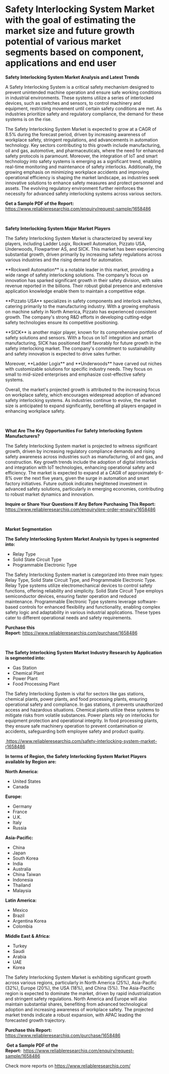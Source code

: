 <p><h1>Safety Interlocking System Market with the goal of estimating the market size and future growth potential of various market segments based on component, applications and end user</h1></p><p><strong>Safety Interlocking System Market Analysis and Latest Trends</strong></p>
<p><p>A Safety Interlocking System is a critical safety mechanism designed to prevent unintended machine operation and ensure safe working conditions in industrial environments. These systems utilize a series of interlocked devices, such as switches and sensors, to control machinery and equipment, restricting movement until certain safety conditions are met. As industries prioritize safety and regulatory compliance, the demand for these systems is on the rise.</p><p>The Safety Interlocking System Market is expected to grow at a CAGR of 8.5% during the forecast period, driven by increasing awareness of workplace safety, stringent regulations, and advancements in automation technology. Key sectors contributing to this growth include manufacturing, oil and gas, automotive, and pharmaceuticals, where the need for enhanced safety protocols is paramount. Moreover, the integration of IoT and smart technology into safety systems is emerging as a significant trend, enabling real-time monitoring and maintenance of safety interlocks. Additionally, the growing emphasis on minimizing workplace accidents and improving operational efficiency is shaping the market landscape, as industries seek innovative solutions to enhance safety measures and protect personnel and assets. The evolving regulatory environment further reinforces the necessity for advanced safety interlocking systems across various sectors.</p></p>
<p><strong>Get a Sample PDF of the Report:&nbsp;</strong> <a href="https://www.reliableresearchiq.com/enquiry/request-sample/1658486?utm_campaign=3323&utm_medium=2&utm_source=Github&utm_content=ia&utm_term=23032025&utm_id=safety-interlocking-system">https://www.reliableresearchiq.com/enquiry/request-sample/1658486</a></p>
<p>&nbsp;</p>
<p><strong>Safety Interlocking System Major Market Players</strong></p>
<p><p>The Safety Interlocking System Market is characterized by several key players, including Ladder Logix, Rockwell Automation, Pizzato USA, Underwoods, Flowpartner AS, and SICK. This market has been experiencing substantial growth, driven primarily by increasing safety regulations across various industries and the rising demand for automation.</p><p>**Rockwell Automation** is a notable leader in this market, providing a wide range of safety interlocking solutions. The company's focus on innovation has sparked significant growth in their safety division, with sales revenue reported in the billions. Their robust global presence and extensive application knowledge enable them to maintain a competitive edge.</p><p>**Pizzato USA** specializes in safety components and interlock switches, catering primarily to the manufacturing industry. With a growing emphasis on machine safety in North America, Pizzato has experienced consistent growth. The company's strong R&D efforts in developing cutting-edge safety technologies ensure its competitive positioning.</p><p>**SICK** is another major player, known for its comprehensive portfolio of safety solutions and sensors. With a focus on IoT integration and smart manufacturing, SICK has positioned itself favorably for future growth in the safety interlocking market. The company's commitment to sustainability and safety innovation is expected to drive sales further.</p><p>Moreover, **Ladder Logix** and **Underwoods** have carved out niches with customizable solutions for specific industry needs. They focus on small to mid-sized enterprises and emphasize cost-effective safety systems.</p><p>Overall, the market's projected growth is attributed to the increasing focus on workplace safety, which encourages widespread adoption of advanced safety interlocking systems. As industries continue to evolve, the market size is anticipated to expand significantly, benefiting all players engaged in enhancing workplace safety.</p></p>
<p>&nbsp;</p>
<p><strong>What Are The Key Opportunities For Safety Interlocking System Manufacturers?</strong></p>
<p><p>The Safety Interlocking System market is projected to witness significant growth, driven by increasing regulatory compliance demands and rising safety awareness across industries such as manufacturing, oil and gas, and construction. Key growth trends include the adoption of digital interlocks and integration with IoT technologies, enhancing operational safety and efficiency. The market is expected to expand at a CAGR of approximately 6-8% over the next five years, given the surge in automation and smart factory initiatives. Future outlook indicates heightened investment in advanced safety solutions, particularly in emerging economies, contributing to robust market dynamics and innovation.</p></p>
<p><strong>Inquire or Share Your Questions If Any Before Purchasing This Report:</strong> <a href="https://www.reliableresearchiq.com/enquiry/pre-order-enquiry/1658486?utm_campaign=3323&utm_medium=2&utm_source=Github&utm_content=ia&utm_term=23032025&utm_id=safety-interlocking-system">https://www.reliableresearchiq.com/enquiry/pre-order-enquiry/1658486</a></p>
<p>&nbsp;</p>
<p><strong>Market Segmentation</strong></p>
<p><strong>The Safety Interlocking System Market Analysis by types is segmented into:</strong></p>
<p><ul><li>Relay Type</li><li>Solid State Circuit Type</li><li>Programmable Electronic Type</li></ul></p>
<p><p>The Safety Interlocking System market is categorized into three main types: Relay Type, Solid State Circuit Type, and Programmable Electronic Type. Relay Type systems utilize electromechanical devices to control safety functions, offering reliability and simplicity. Solid State Circuit Type employs semiconductor devices, ensuring faster operation and reduced maintenance. Programmable Electronic Type systems leverage software-based controls for enhanced flexibility and functionality, enabling complex safety logic and adaptability in various industrial applications. These types cater to different operational needs and safety requirements.</p></p>
<p><strong>Purchase this Report:&nbsp;</strong><a href="https://www.reliableresearchiq.com/purchase/1658486?utm_campaign=3323&utm_medium=2&utm_source=Github&utm_content=ia&utm_term=23032025&utm_id=safety-interlocking-system">https://www.reliableresearchiq.com/purchase/1658486</a></p>
<p>&nbsp;</p>
<p><strong>The Safety Interlocking System Market Industry Research by Application is segmented into:</strong></p>
<p><ul><li>Gas Station</li><li>Chemical Plant</li><li>Power Plant</li><li>Food Processing Plant</li></ul></p>
<p><p>The Safety Interlocking System is vital for sectors like gas stations, chemical plants, power plants, and food processing plants, ensuring operational safety and compliance. In gas stations, it prevents unauthorized access and hazardous situations. Chemical plants utilize these systems to mitigate risks from volatile substances. Power plants rely on interlocks for equipment protection and operational integrity. In food processing plants, they ensure safe machinery operation to prevent contamination or accidents, safeguarding both employee safety and product quality.</p></p>
<p><a href="https://www.reliableresearchiq.com/safety-interlocking-system-market-r1658486?utm_campaign=3323&utm_medium=2&utm_source=Github&utm_content=ia&utm_term=23032025&utm_id=safety-interlocking-system">&nbsp;https://www.reliableresearchiq.com/safety-interlocking-system-market-r1658486</a></p>
<p><strong>In terms of Region, the Safety Interlocking System Market Players available by Region are:</strong></p>
<p>
    <p> <strong> North America: </strong>
        <ul>
            <li>United States</li>
            <li>Canada</li>
        </ul>
        </p> 
    <p> <strong> Europe: </strong>
        <ul>
            <li>Germany</li>
            <li>France</li>
            <li>U.K.</li>
            <li>Italy</li>
            <li>Russia</li>
        </ul>
        </p> 
    <p> <strong> Asia-Pacific: </strong>
        <ul>
            <li>China</li>
            <li>Japan</li>
            <li>South Korea</li>
            <li>India</li>
            <li>Australia</li>
            <li>China Taiwan</li>
            <li>Indonesia</li>
            <li>Thailand</li>
            <li>Malaysia</li>
        </ul>
        </p> 
    <p> <strong> Latin America: </strong>
        <ul>
            <li>Mexico</li>
            <li>Brazil</li>
            <li>Argentina Korea</li>
            <li>Colombia</li>
        </ul>
        </p> 
    <p> <strong> Middle East & Africa: </strong>
        <ul>
            <li>Turkey</li>
            <li>Saudi</li>
            <li>Arabia</li>
            <li>UAE</li>
            <li>Korea</li>
        </ul>
    </p>
    </p>
<p><p>The Safety Interlocking System Market is exhibiting significant growth across various regions, particularly in North America (25%), Asia-Pacific (32%), Europe (20%), the USA (18%), and China (5%). The Asia-Pacific region is expected to dominate the market, driven by rapid industrialization and stringent safety regulations. North America and Europe will also maintain substantial shares, benefiting from advanced technological adoption and increasing awareness of workplace safety. The projected market trends indicate a robust expansion, with APAC leading the forecasted growth trajectory.</p></p>
<p><strong>Purchase this Report: </strong><a href="https://www.reliableresearchiq.com/purchase/1658486?utm_campaign=3323&utm_medium=2&utm_source=Github&utm_content=ia&utm_term=23032025&utm_id=safety-interlocking-system">https://www.reliableresearchiq.com/purchase/1658486</a></p>
<p>&nbsp;<strong>Get a Sample PDF of the Report:&nbsp;&nbsp;</strong><a href="https://www.reliableresearchiq.com/enquiry/request-sample/1658486?utm_campaign=3323&utm_medium=2&utm_source=Github&utm_content=ia&utm_term=23032025&utm_id=safety-interlocking-system">https://www.reliableresearchiq.com/enquiry/request-sample/1658486</a></p>
<p><strong></strong></p>
<p>Check more reports on <a href="https://www.reliableresearchiq.com/?utm_campaign=3323&utm_medium=2&utm_source=Github&utm_content=ia&utm_term=23032025&utm_id=safety-interlocking-system">https://www.reliableresearchiq.com/</a></p>